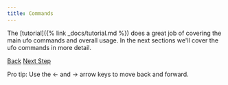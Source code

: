 ```yaml
---
title: Commands
---
```


The [tutorial]({% link _docs/tutorial.md %}) does a great job of covering the main ufo commands and overall usage.  In the next sections we'll cover the ufo commands in more detail.

<a id="prev" class="btn btn-basic" href="{% link _docs/tutorial-ufo-ships.md %}">Back</a>
<a id="next" class="btn btn-primary" href="{% link _docs/ufo-init.md %}">Next Step</a>
<p class="keyboard-tip">Pro tip: Use the <- and -> arrow keys to move back and forward.</p>

